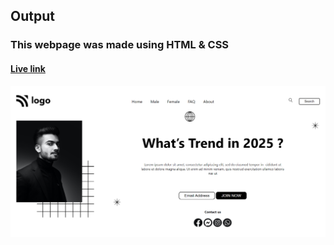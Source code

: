 ## Output

### This webpage was made using HTML & CSS

#### [Live link](https://gilded-starship-6246f1.netlify.app)

![webpage](/HTML%20and%20CSS%20Projects/project3/webpage.png)